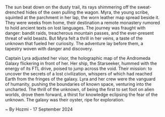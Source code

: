 
The sun beat down on the dusty trail, its rays shimmering off the sweat-drenched hides of the oxen pulling the wagon.  Myra, the young scribe, squinted at the parchment in her lap, the worn leather map spread beside it.  They were weeks from home, their destination a remote monastery rumored to hold ancient texts on lost languages.  The journey was fraught with danger: bandit raids, treacherous mountain passes, and the ever-present threat of wild beasts.  But Myra felt a thrill in her veins, a taste of the unknown that fueled her curiosity.  The adventure lay before them, a tapestry woven with danger and discovery.

Captain Lyra adjusted her visor, the holographic map of the Andromeda Galaxy flickering in front of her.  Her ship, the Starseeker, hummed with the energy of its FTL drive, poised to jump across the void.  Their mission: to uncover the secrets of a lost civilization, whispers of which had reached Earth from the fringes of the galaxy.  Lyra and her crew were the vanguard of humanity, pushing the boundaries of known space, venturing into the uncharted.  The thrill of the unknown, of being the first to set foot on alien worlds, drove them forward, a thirst for knowledge eclipsing the fear of the unknown.  The galaxy was their oyster, ripe for exploration. 

~ By Hozmi - 17 September 2024
